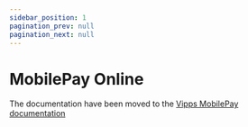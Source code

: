 ```yaml
---
sidebar_position: 1
pagination_prev: null
pagination_next: null
---
```


# MobilePay Online

The documentation have been moved to the [Vipps MobilePay documentation](https://developer.vippsmobilepay.com/docs/APIs/psp-mp-api/)

